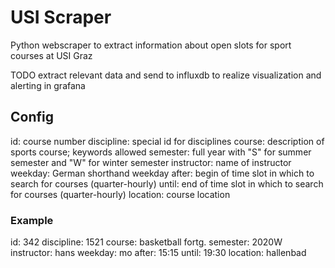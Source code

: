 # USI Scraper

Python webscraper to extract information about open slots for sport courses at USI Graz

TODO extract relevant data and send to influxdb to realize visualization and alerting in grafana

## Config

id: course number
discipline: special id for disciplines
course: description of sports course; keywords allowed
semester: full year with "S" for summer semester and "W" for winter semester
instructor: name of instructor
weekday: German shorthand weekday
after: begin of time slot in which to search for courses (quarter-hourly)
until: end of time slot in which to search for courses (quarter-hourly)
location: course location

### Example

id: 342
discipline: 1521
course: basketball fortg.
semester: 2020W
instructor: hans
weekday: mo
after: 15:15
until: 19:30
location: hallenbad